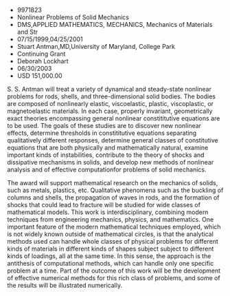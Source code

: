 
* 9971823
* Nonlinear Problems of Solid Mechanics
* DMS,APPLIED MATHEMATICS, MECHANICS, Mechanics of Materials and Str
* 07/15/1999,04/25/2001
* Stuart Antman,MD,University of Maryland, College Park
* Continuing Grant
* Deborah Lockhart
* 06/30/2003
* USD 151,000.00

S. S. Antman will treat a variety of dynamical and steady-state nonlinear
problems for rods, shells, and three-dimensional solid bodies. The bodies are
composed of nonlinearly elastic, viscoelastic, plastic, viscoplastic, or
magnetoelastic materials. In each case, properly invariant, geometrically exact
theories encompassing general nonlinear constititutive equations are to be used.
The goals of these studies are to discover new nonlinear effects, determine
thresholds in constititutive equations separating qualitatively different
responses, determine general classes of constitutive equations that are both
physically and mathematically natural, examine important kinds of instabilities,
contribute to the theory of shocks and dissipative mechanisms in solids, and
develop new methods of nonlinear analysis and of effective computationfor
problems of solid mechanics.

The award will support mathematical research on the mechanics of solids, such as
metals, plastics, etc. Qualitative phenomena such as the buckling of columns and
shells, the propagation of waves in rods, and the formation of shocks that could
lead to fracture will be studied for wide classes of mathematical models. This
work is interdisciplinary, combining modern techniques from engineering
mechanics, physics, and mathematics. One important feature of the modern
mathematical techniques employed, which is not widely known outside of
mathematical circles, is that the analytical methods used can handle whole
classes of physical problems for different kinds of materials in different kinds
of shapes subject subject to different kinds of loadings, all at the same time.
In this sense, the approach is the antithesis of computational methods, which
can handle only one specific problem at a time. Part of the outcome of this work
will be the development of effective numerical methods for this rich class of
problems, and some of the results will be illustrated numerically.
